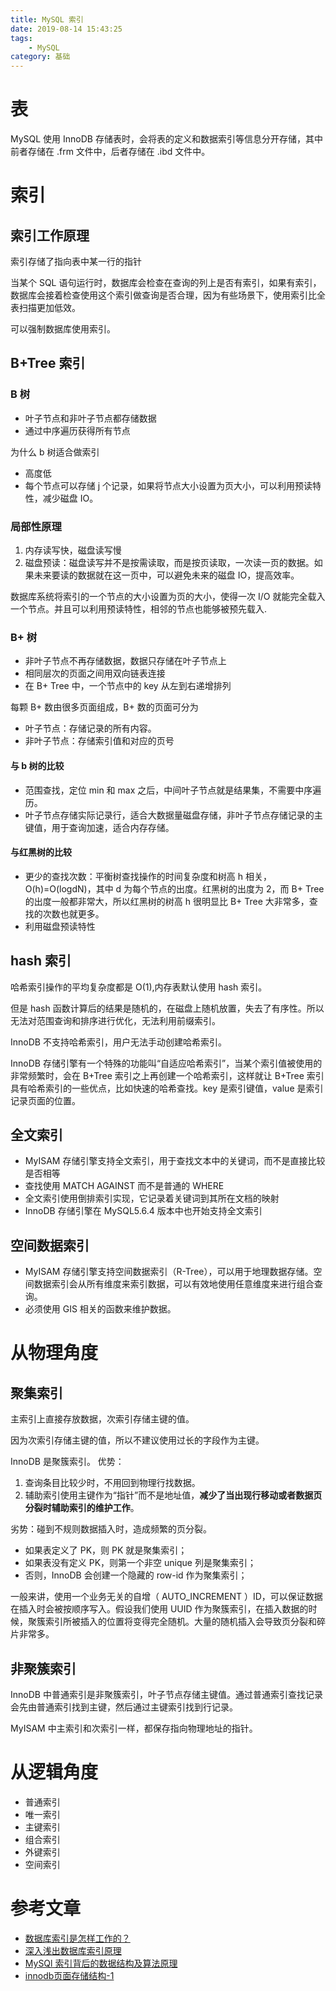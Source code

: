 ```yaml
---
title: MySQL 索引
date: 2019-08-14 15:43:25
tags: 
    - MySQL
category: 基础 
---
```

# 表
MySQL 使用 InnoDB 存储表时，会将表的定义和数据索引等信息分开存储，其中前者存储在 .frm 文件中，后者存储在 .ibd 文件中。

# 索引

## 索引工作原理
索引存储了指向表中某一行的指针

当某个 SQL 语句运行时，数据库会检查在查询的列上是否有索引，如果有索引，数据库会接着检查使用这个索引做查询是否合理，因为有些场景下，使用索引比全表扫描更加低效。

可以强制数据库使用索引。

## B+Tree 索引

### B 树
- 叶子节点和非叶子节点都存储数据
- 通过中序遍历获得所有节点

为什么 b 树适合做索引
- 高度低
- 每个节点可以存储 j 个记录，如果将节点大小设置为页大小，可以利用预读特性，减少磁盘 IO。

### 局部性原理
1. 内存读写快，磁盘读写慢
1. 磁盘预读：磁盘读写并不是按需读取，而是按页读取，一次读一页的数据。如果未来要读的数据就在这一页中，可以避免未来的磁盘 IO，提高效率。

数据库系统将索引的一个节点的大小设置为页的大小，使得一次 I/O 就能完全载入一个节点。并且可以利用预读特性，相邻的节点也能够被预先载入.

### B+ 树
- 非叶子节点不再存储数据，数据只存储在叶子节点上
- 相同层次的页面之间用双向链表连接
- 在 B+ Tree 中，一个节点中的 key 从左到右递增排列

每颗 B+ 数由很多页面组成，B+ 数的页面可分为
- 叶子节点：存储记录的所有内容。
- 非叶子节点：存储索引值和对应的页号

#### 与 b 树的比较
- 范围查找，定位 min 和 max 之后，中间叶子节点就是结果集，不需要中序遍历。
- 叶子节点存储实际记录行，适合大数据量磁盘存储，非叶子节点存储记录的主键值，用于查询加速，适合内存存储。

#### 与红黑树的比较
- 更少的查找次数：平衡树查找操作的时间复杂度和树高 h 相关，O(h)=O(logdN)，其中 d 为每个节点的出度。红黑树的出度为 2，而 B+ Tree 的出度一般都非常大，所以红黑树的树高 h 很明显比 B+ Tree 大非常多，查找的次数也就更多。
- 利用磁盘预读特性

## hash 索引
哈希索引操作的平均复杂度都是 O(1),内存表默认使用 hash 索引。

但是 hash 函数计算后的结果是随机的，在磁盘上随机放置，失去了有序性。所以无法对范围查询和排序进行优化，无法利用前缀索引。

InnoDB 不支持哈希索引，用户无法手动创建哈希索引。

InnoDB 存储引擎有一个特殊的功能叫“自适应哈希索引”，当某个索引值被使用的非常频繁时，会在 B+Tree 索引之上再创建一个哈希索引，这样就让 B+Tree 索引具有哈希索引的一些优点，比如快速的哈希查找。key 是索引键值，value 是索引记录页面的位置。

## 全文索引
- MyISAM 存储引擎支持全文索引，用于查找文本中的关键词，而不是直接比较是否相等
- 查找使用 MATCH AGAINST 而不是普通的 WHERE
- 全文索引使用倒排索引实现，它记录着关键词到其所在文档的映射
- InnoDB 存储引擎在 MySQL5.6.4 版本中也开始支持全文索引

## 空间数据索引
- MyISAM 存储引擎支持空间数据索引（R-Tree），可以用于地理数据存储。空间数据索引会从所有维度来索引数据，可以有效地使用任意维度来进行组合查询。
- 必须使用 GIS 相关的函数来维护数据。

# 从物理角度

## 聚集索引
主索引上直接存放数据，次索引存储主键的值。

因为次索引存储主键的值，所以不建议使用过长的字段作为主键。

InnoDB 是聚簇索引。
优势：
1. 查询条目比较少时，不用回到物理行找数据。
1. 辅助索引使用主键作为“指针”而不是地址值，**减少了当出现行移动或者数据页分裂时辅助索引的维护工作**。

劣势：碰到不规则数据插入时，造成频繁的页分裂。

- 如果表定义了 PK，则 PK 就是聚集索引；
- 如果表没有定义 PK，则第一个非空 unique 列是聚集索引；
- 否则，InnoDB 会创建一个隐藏的 row-id 作为聚集索引；

一般来讲，使用一个业务无关的自增（ AUTO_INCREMENT ）ID，可以保证数据在插入时会被按顺序写入。假设我们使用 UUID 作为聚簇索引，在插入数据的时候，聚簇索引所被插入的位置将变得完全随机。大量的随机插入会导致页分裂和碎片非常多。

## 非聚簇索引
InnoDB 中普通索引是非聚簇索引，叶子节点存储主键值。通过普通索引查找记录会先由普通索引找到主键，然后通过主键索引找到行记录。

MyISAM 中主索引和次索引一样，都保存指向物理地址的指针。

# 从逻辑角度
- 普通索引
- 唯一索引
- 主键索引
- 组合索引
- 外键索引
- 空间索引

# 参考文章
- [数据库索引是怎样工作的？](https://blog.csdn.net/xiangwanpeng/article/details/54310955)
- [深入浅出数据库索引原理](https://zhuanlan.zhihu.com/p/23624390)
- [MySQl 索引背后的数据结构及算法原理](http://www.uml.org.cn/sjjm/201107145.asp)
- [innodb页面存储结构-1](http://tencentdba.com/blog/innodb%E9%A1%B5%E9%9D%A2%E5%AD%98%E5%82%A8%E7%BB%93%E6%9E%84-1/)
